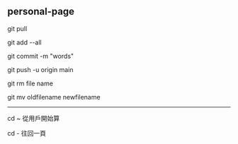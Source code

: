 ## personal-page


git pull


git add --all

git commit -m "words"

git push -u origin main


git rm file name   <!-- remove file  -->

git mv oldfilename newfilename  <!-- rename file -->


-----------------------

cd ~   從用戶開始算

cd -   往回一頁


